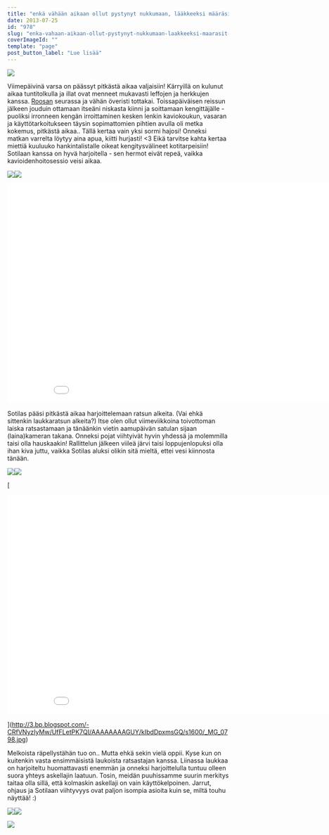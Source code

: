 ```yaml
---
title: "enkä vähään aikaan ollut pystynyt nukkumaan, lääkkeeksi määräsit liikkuvaa maisemaa."
date: 2013-07-25
id: "978"
slug: "enka-vahaan-aikaan-ollut-pystynyt-nukkumaan-laakkeeksi-maarasit-liikkuvaa-maisemaa"
coverImageId: ""
template: "page"
post_button_label: "Lue lisää"
---
```


[![](/images/solttu3.jpg)](http://3.bp.blogspot.com/-M-KjsGK0mcE/UfFRNvDp-cI/AAAAAAAAGVc/J53dBeKv6_8/s1600/solttu3.jpg)

Viimepäivinä varsa on päässyt pitkästä aikaa valjaisiin! Kärryillä on kulunut aikaa tuntitolkulla ja illat ovat menneet mukavasti leffojen ja herkkujen kanssa. [Roosan](http://sanoinkuvaamaton.blogspot.fi/) seurassa ja vähän överisti tottakai. Toissapäiväisen reissun jälkeen jouduin ottamaan itseäni niskasta kiinni ja soittamaan kengittäjälle - puoliksi irronneen kengän irroittaminen kesken lenkin kaviokoukun, vasaran ja käyttötarkoitukseen täysin sopimattomien pihtien avulla oli metka kokemus, pitkästä aikaa.. Tällä kertaa vain yksi sormi hajosi! Onneksi matkan varrelta löytyy aina apua, kiitti hurjasti! <3 Eikä tarvitse kahta kertaa miettiä kuuluuko hankintalistalle oikeat kengitysvälineet kotitarpeisiin! Sotilaan kanssa on hyvä harjoitella - sen hermot eivät repeä, vaikka kavioidenhoitosessio veisi aikaa.

[![](/images/_MG_0841.jpg)](http://1.bp.blogspot.com/-5tqz4zBrKhk/UfFLe1xcadI/AAAAAAAAGUc/7e4r4_pKngU/s1600/_MG_0841.jpg)[![](/images/_MG_0808.jpg)](http://1.bp.blogspot.com/-OfLVqCcP-Q8/UfFLtHNmToI/AAAAAAAAGVI/cJubb22r5eo/s1600/_MG_0808.jpg)

<iframe allowfullscreen frameborder="0" height="500" src="//www.youtube.com/embed/THTReMsRNoc?rel=0" width="900"></iframe>

Sotilas pääsi pitkästä aikaa harjoittelemaan ratsun alkeita. (Vai ehkä sittenkin laukkaratsun alkeita?) Itse olen ollut viimeviikkoina toivottoman laiska ratsastamaan ja tänäänkin vietin aamupäivän satulan sijaan (laina)kameran takana. Onneksi pojat viihtyivät hyvin yhdessä ja molemmilla taisi olla hauskaakin! Rallittelun jälkeen viileä järvi taisi loppujenlopuksi olla ihan kiva juttu, vaikka Sotilas aluksi olikin sitä mieltä, ettei vesi kiinnosta tänään.

[![](/images/_MG_0813.jpg)](http://1.bp.blogspot.com/-ZFvanEc9EsM/UfFLshYz_BI/AAAAAAAAGU8/cissiH5FSNM/s1600/_MG_0813.jpg)[![](/images/_MG_0798.jpg)](http://3.bp.blogspot.com/-CRfVNyzIyMw/UfFLetPK7QI/AAAAAAAAGUY/kIbdDpxmsGQ/s1600/_MG_0798.jpg)

[

<iframe allowfullscreen frameborder="0" height="500" iframe="" src="//www.youtube.com/v/H6NfMRT64Ow?rel=0" width="900"></div></a></iframe>

](http://3.bp.blogspot.com/-CRfVNyzIyMw/UfFLetPK7QI/AAAAAAAAGUY/kIbdDpxmsGQ/s1600/_MG_0798.jpg)

Melkoista räpellystähän tuo on.. Mutta ehkä sekin vielä oppii. Kyse kun on kuitenkin vasta ensimmäisistä laukoista ratsastajan kanssa. Liinassa laukkaa on harjoiteltu huomattavasti enemmän ja onneksi harjoittelulla tuntuu olleen suora yhteys askellajin laatuun. Tosin, meidän puuhissamme suurin merkitys taitaa olla sillä, että kolmaskin askellaji on vain käyttökelpoinen. Jarrut, ohjaus ja Sotilaan viihtyvyys ovat paljon isompia asioita kuin se, miltä touhu näyttää! :)

[![](/images/_MG_0856.jpg)](http://4.bp.blogspot.com/-hRX3CbG2_as/UfFLfU-rLBI/AAAAAAAAGUg/kG-JLP0RLjo/s1600/_MG_0856.jpg)[![](/images/_MG_0917.jpg)](http://4.bp.blogspot.com/-ZkBNQ59gl_Y/UfFLhR22ReI/AAAAAAAAGU0/WQLXsb1Ne8M/s1600/_MG_0917.jpg)

[![](/images/ak.jpg)](http://4.bp.blogspot.com/-K2BELheMaRg/UfFX1sLjIdI/AAAAAAAAGVs/2c2IhUC4UPw/s1600/ak.jpg)

